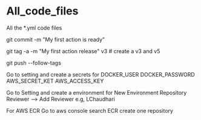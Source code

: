 # All_code_files
All the *.yml code files 


git commit -m "My first action is ready"

git tag -a -m "My first action release" v3 # create a v3 and v5

git push --follow-tags

Go to setting and create a secrets for 
DOCKER_USER
DOCKER_PASSWORD
AWS_SECRET_KET
AWS_ACCESS_KEY

Go to Setting and create a environment for 
New Environment Repository
Reviewer --> Add Reviewer e.g, LChaudhari

For AWS ECR
Go to aws console 
search ECR
create one repository
